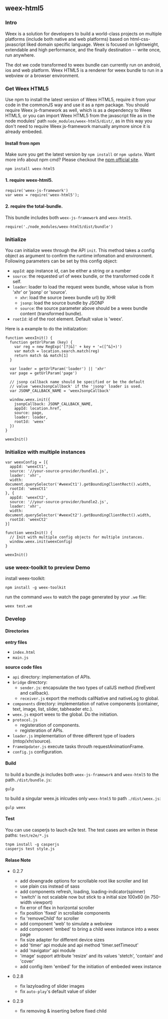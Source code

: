 ## weex-html5

### Intro

Weex is a solution for developers to build a world-class projects on multiple platforms (include both native and web platforms) based on html-css-javascript liked domain specific language. Weex is focused on lightweight, extendable and high performance, and the finally destination -- write once, run anywhere.

The dot we code transformed to weex bundle can currently run on android, ios and web platform. Weex HTML5 is a renderer for weex bundle to run in a webview or a browser environment.

### Get Weex HTML5

Use npm to install the latest version of Weex HTML5, require it from your code in the commonJS way and use it as a npm package. You should require Weex js-framework as well, which is as a dependency to Weex HTML5, or you can import Weex HTML5 from the javascript file as in the node modules' path ``node_modules/weex-html5/dist/``, as in this way you don't need to require Weex js-framework manually anymore since it is already embeded.

#### Install from npm

Make sure you get the latest version by ``npm install`` or ``npm update``. Want more info about npm cmd? Please checkout the [npm official site](https://docs.npmjs.com/).

```
npm install weex-html5
```

#### 1. require weex-html5.

```
require('weex-js-framework')
var weex = require('weex-html5');
```

#### 2. require the total-bundle.

This bundle includes both ``weex-js-framework`` and ``weex-html5``.

```
require('./node_modules/weex-html5/dist/bundle')
```

### Initialize

You can initialize weex through the API ``init``. This method takes a config object as argument to confirm the runtime infomation and environment. Following parameters can be set by this config object:

* ``appId``: app instance id, can be either a string or a number
* ``source``: the requested url of weex bundle, or the transformed code it self.
* ``loader``: loader to load the request weex bundle, whose value is from 'xhr' or 'jsonp' or 'source'.
  * ``xhr``: load the source (weex bundle url) by XHR
  * ``jsonp``: load the source bundle by JSONP
  * ``source``: the source parameter above should be a weex bundle content (transformed bundle).
* ``rootId``: id of the root element. Default value is 'weex'.

Here is a example to do the initialzation:

```
function weexInit() {
  function getUrlParam (key) {
    var reg = new RegExp('[?|&]' + key + '=([^&]+)')
    var match = location.search.match(reg)
    return match && match[1]
  }

  var loader = getUrlParam('loader') || 'xhr'
  var page = getUrlParam('page')

  // jsonp callback name should be specified or be the default
  // value 'weexJsonpCallback' if the 'jsonp' loader is used.
  var JSONP_CALLBACK_NAME = 'weexJsonpCallback'

  window.weex.init({
    jsonpCallback: JSONP_CALLBACK_NAME,
    appId: location.href,
    source: page,
    loader: loader,
    rootId: 'weex'
  })
}

weexInit()
```

### Initialize with multiple instances

```
var weexConfig = [{
  appId: 'weexCt1',
  source: '//your-source-provider/bundle1.js',
  loader: 'xhr',
  width: document.querySelector('#weexCt1').getBoundingClientRect().width,
  rootId: 'weexCt1'
}, {
  appId: 'weexCt2',
  source: '//your-source-provider/bundle2.js',
  loader: 'xhr',
  width: document.querySelector('#weexCt2').getBoundingClientRect().width,
  rootId: 'weexCt2'
}]

function weexInit() { 
  // Init with multiple config objects for multiple instances.
  window.weex.init(weexConfig)
}

weexInit()
```

### use weex-toolkit to preview Demo

install weex-toolkit:

```
npm install -g weex-toolkit
```

run the command ``weex`` to watch the page generated by your ``.we`` file:

```
weex test.we
```

### Develop

#### Directories

**entry files**

* ``index.html``
* ``main.js``

**source code files**

* ``api`` directory: implementation of APIs.
* ``bridge`` directory:
  * ``sender.js``: encapsulate the two types of callJS method (fireEvent and callback).
  * ``receiver.js`` export the methods callNative and nativeLog to global.
* ``components`` directory: implementation of native components (container, text, image, list, slider, tabheader etc.).
* ``weex.js`` export weex to the global. Do the initiation.
* ``protocol.js``
  * registeration of components.
  * registeration of APIs.
* ``loader.js`` implementation of three different type of loaders (mtop/xhr/source).
* ``FrameUpdater.js`` execute tasks throuth requestAnimationFrame.
* ``config.js`` configuration.

#### Build

to build a bundle.js includes both ``weex-js-framework`` and ``weex-html5`` to the path``./dist/bundle.js``:

```
gulp
```

to build a singular weex.js inlcudes only ``weex-html5`` to path ``./dist/weex.js``:

```
gulp weex
```

#### Test

You can use casperjs to lauch e2e test. The test cases are writen in these paths: ``test/e2e/*.js``

```
tnpm install -g casperjs
casperjs test style.js
```

#### Relase Note

* 0.2.7

  * add downgrade options for scrollable root like scroller and list
  * use plain css instead of sass
  * add components refresh, loading, loading-indicator(spinner)
  * 'switch' is not scalable now but stick to a initial size 100x60 (in 750-width viewport)
  * fix error of flex in horizontal scroller
  * fix position 'fixed' in scrollable components
  * fix 'removeChild' for scroller
  * add component 'web' to simulate a webview
  * add component 'embed' to bring a child weex instance into a weex page
  * fix size adapter for different device sizes
  * add 'timer' api module and api method 'timer.setTimeout'
  * add 'navigator' api module
  * 'image' support attribute 'resize' and its values 'stetch', 'contain' and 'cover'
  * add config item 'embed' for the initiation of embeded weex instance

* 0.2.8

  * fix lazyloading of slider images
  * fix `auto-play`'s default value of slider

* 0.2.9

  * fix removing & inserting before fixed child

